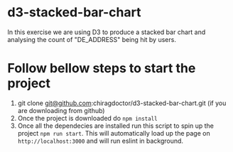 # d3-stacked-bar-chart
In this exercise we are using D3 to produce a stacked bar chart and analysing the count of "DE_ADDRESS" being hit by users. 

# Follow bellow steps to start the project 

1. git clone git@github.com:chiragdoctor/d3-stacked-bar-chart.git (if you are downloading from github)
2. Once the project is downloaded do ``` npm install ```
3. Once all the dependecies are installed run this script to spin up the project ``` npm run start ```. This will automatically load up the page on ``` http://localhost:3000 ``` and will run eslint in background.  

